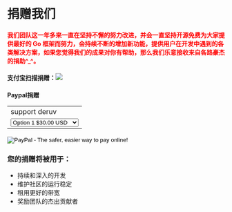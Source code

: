 # 捐赠我们

<h4>
	<b><font color="red">
		我们团队这一年多来一直在坚持不懈的努力改进，并会一直坚持开源免费为大家提供最好的 Go 框架而努力，会持续不断的增加新功能，提供用户在开发中遇到的各类解决方案，如果您觉得我们的成果对你有帮助，那么我们乐意接收来自各路豪杰的捐助^_^。
	</font></b>
</h4>

<h4>
	<b>支付宝扫描捐赠</b>：<img src="/imgs/alipay.png">
</h4>

<h4>
	<b>Paypal捐赠</b>
	<p>
		<form action="https://www.paypal.com/cgi-bin/webscr" method="post" target="_blank">
			<input type="hidden" name="cmd" value="_s-xclick">
			<input type="hidden" name="hosted_button_id" value="xxx">
			<table>
			<tr><td><input type="hidden" name="on0" value="support beego">support deruv</td></tr><tr><td><select name="os0">
				<option value="Option 1">Option 1 $30.00 USD</option>
				<option value="Option 2">Option 2 $50.00 USD</option>
				<option value="Option 3">Option 3 $100.00 USD</option>
				<option value="Option 4">Option 4 $500.00 USD</option>
			</select> </td></tr>
			</table>
			<input type="hidden" name="currency_code" value="USD">
			<input type="image" src="https://www.paypal.com/en_US/i/btn/btn_donateCC_LG.gif" border="0" name="submit" alt="PayPal - The safer, easier way to pay online!">
			<img alt="" border="0" src="https://www.paypalobjects.com/en_US/i/scr/pixel.gif" width="1" height="1">
		</form>
	</p>
</h4>

### 您的捐赠将被用于：

- 持续和深入的开发
- 维护社区的运行稳定
- 租用更好的带宽
- 奖励团队的杰出贡献者
